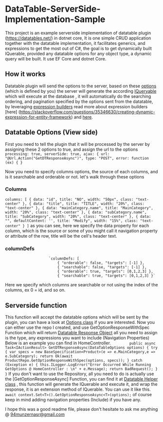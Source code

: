 # DataTable-ServerSide-Implementation-Sample
This project is an example serverside implementation of datatable plugin (https://datatables.net/) in dotnet core, 
It is one simple CRUD application together with the datatable implementation, 
it facilitates generics, and expressions to get the most out of C#, the goal is to get dynamically built IQuerable, 
provided any datatable options for any object type, a dynamic query will be built.
It use EF Core and dotnet Core. 


## How it works
Datatable plugin will send the options to the server, based on these [options](https://datatables.net/examples/server_side/post.html) (which is defined by you) the server 
will generate the according [IQueryable](https://www.developerhandbook.com/entity-framework/in-the-spotlight-demystifying-iqueryable-entity-framework-6/) which will execute at the database , it will automatically do the searching 
ordering, and pagination specified by the options sent from the datatable, by leveraging [expression builders](https://blogs.msdn.microsoft.com/meek/2008/05/02/linq-to-entities-combining-predicates/) read more about expression builders [here]
(https://stackoverflow.com/questions/35346630/creating-dynamic-expression-for-entity-framework) and [here](https://www.c-sharpcorner.com/UploadFile/c42694/dynamic-query-in-linq-using-predicate-builder/). 

## Datatable Options (View side)
First you need to tell the plugin that it will be processed by the server by assigning these 2 options to true, and assign the url to the options 
                       `processing: true,
                        serverSide: true,
                        ajax: {
                            url: "@Url.Action("GetDTResponseAsync")",
                            type: "POST",
                            error: function (ex) {
                            }`
                            
Now you need to specify columns options, the source of each columns, and is it searchable and orderable or not. 
let's walk through these options 
### Columns 
 `columns: [
                            { data: "id", title: "NO", width: "50px", class: "text-center" },
                            { data: "title", title: "TITLE", width: "20%", class: "text-center" },
                            { data: "mainCategory.name", title: "MainCategory", width: "20%", class: "text-center" },
                            { data: "subCategory.name", title: "SubCategory", width: "20%", class: "text-center" },
                            { data: "", defaultContent: '', title: "Modify", width: "15%", class: "text-center" }
                        ]`
as you can see, here we specify the data property for each column, which is the source or some of you might call it navigation property or attribute of the row, title will be the cell's header text.
### columnDefs
                        `columnDefs: [
                            { "orderable": false, "targets": [-1] },
                            { "searchable": false, "targets": [-1] },
                            { "orderable": true, "targets": [0,1,2,3] },
                            { "searchable": true, "targets": [0,1,2,3] }`
Here we specify which columns are searchable or not using the index of the columns, ex 0 = id, and so on. 

## Serverside function
This function will accept the datatable options which will be sent by the plugin, you can have a look at [Options class](https://github.com/rezres/DataTable-ServerSide-Implementation-Sample/blob/master/DataTable%20ServerSide%20%20Implementation%20Sample/Data/Requests/DataTableOptions.cs) if you are interested. 
Now you can either use the repo I created, and use GetOptionResponseWithSpec Function which will return [Datatable Response Object](https://github.com/rezres/DataTable-ServerSide-Implementation-Sample/blob/master/DataTable%20ServerSide%20%20Implementation%20Sample/Data/Responses/DataTableResponse.cs)
all you need to assign is the type, any expressions you want to include (Navigation Properties)
Below is an example you can find in HomeController. 
`        public async Task<IActionResult> GetDTResponseAsync(DataTableOptions options)
        {
            try
            {
                var specs = new BaseSpecification<Product>(e => e.MainCategory,e => e.SubCategory);
                return Ok(await ProductRepo.GetOptionResponseWithSpec(options, specs));
            }
            catch (Exception e)
            {
                this.ILogger.LogError("Error Occurred While Running GetOptions @ HomeController : \n" + e.Message);
                return BadRequest();
            }
}`
If you don't want to use the Repository, all you need to do is actually use the [GetOptionResponseAsync] Function, you can find it at [Datatable Helper class](https://github.com/rezres/DataTable-ServerSide-Implementation-Sample/blob/master/DataTable%20ServerSide%20%20Implementation%20Sample/Extensions/DataTableHelper.cs)
, this function will generate the IQuerable and execute it, and wrap the response, it is an extension method of IQuerable.
You can use it like this. 
`await context.Set<T>().GetOptionResponseAsync<T>(options);`
of course keep in mind adding navigation properties (Include) if you have any.  

I hope this was a good readme file,
please don't hesitate to ask me anything @ 94munzernasr@gmail.com
 

